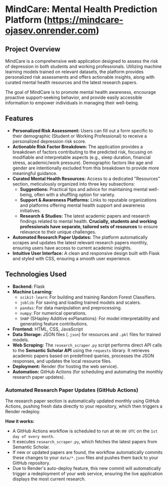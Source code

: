 # MindCare: Mental Health Prediction Platform (https://mindcare-ojasev.onrender.com)

## Project Overview

MindCare is a comprehensive web application designed to assess the risk of depression in both students and working professionals. Utilizing machine learning models trained on relevant datasets, the platform provides personalized risk assessments and offers actionable insights, along with curated mental health resources and the latest research papers.

The goal of MindCare is to promote mental health awareness, encourage proactive support-seeking behavior, and provide easily accessible information to empower individuals in managing their well-being.

## Features

*   **Personalized Risk Assessment:** Users can fill out a form specific to their demographic (Student or Working Professional) to receive a personalized depression risk score.
*   **Actionable Risk Factor Breakdown:** The application provides a breakdown of factors contributing to the predicted risk, focusing on modifiable and interpretable aspects (e.g., sleep duration, financial stress, academic/work pressure). Demographic factors like age and gender are intentionally excluded from this breakdown to provide more meaningful guidance.
*   **Curated Mental Health Resources:** Access to a dedicated "Resources" section, meticulously organized into three key subsections:
    *   **Suggestions:** Practical tips and advice for maintaining mental well-being, often with a shuffling option for variety.
    *   **Support & Awareness Platforms:** Links to reputable organizations and platforms offering mental health support and awareness initiatives.
    *   **Research & Studies:** The latest academic papers and research findings related to mental health.
    **Crucially, students and working professionals have separate, tailored sets of resources** to ensure relevance to their unique challenges.
*   **Automated Research Paper Updates:** The platform automatically scrapes and updates the latest relevant research papers monthly, ensuring users have access to current academic insights.
*   **Intuitive User Interface:** A clean and responsive design built with Flask and styled with CSS, ensuring a smooth user experience.

## Technologies Used

*   **Backend:** Flask
*   **Machine Learning:**
    *   `scikit-learn`: For building and training Random Forest Classifiers.
    *   `joblib`: For saving and loading trained models and scalers.
    *   `pandas`: For data manipulation and preprocessing.
    *   `numpy`: For numerical operations.
    *   `SHAP` (SHapley Additive exPlanations): For model interpretability and generating feature contributions.
*   **Frontend:** HTML, CSS, JavaScript
*   **Data Storage:** JSON files (`.json`) for resources and `.pkl` files for trained models.
*   **Web Scraping:** The `research_scraper.py` script performs direct API calls to the **Semantic Scholar API** using the `requests` library. It retrieves academic papers based on predefined queries, processes the JSON responses, and updates the local resource files. 
*   **Deployment:** Render (for hosting the web service).
*   **Automation:** GitHub Actions (for scheduling and automating the monthly research paper updates).

### Automated Research Paper Updates (GitHub Actions)

The research paper section is automatically updated monthly using GitHub Actions, pushing fresh data directly to your repository, which then triggers a Render redeploy.

**How it works:**
*   A GitHub Actions workflow is scheduled to run at `00:00 UTC` on the `1st day of every month`.
*   It executes `research_scraper.py`, which fetches the latest papers from Semantic Scholar.
*   If new or updated papers are found, the workflow automatically commits these changes to your `data/*.json` files and pushes them back to your GitHub repository.
*   Due to Render's auto-deploy feature, this new commit will automatically trigger a redeployment of your web service, ensuring the live application displays the most current research.

